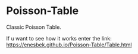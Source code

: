 # Poisson-Table
Classic Poisson Table. 

If u want to see how it works enter the link: https://enesbek.github.io/Poisson-Table/Table.html
